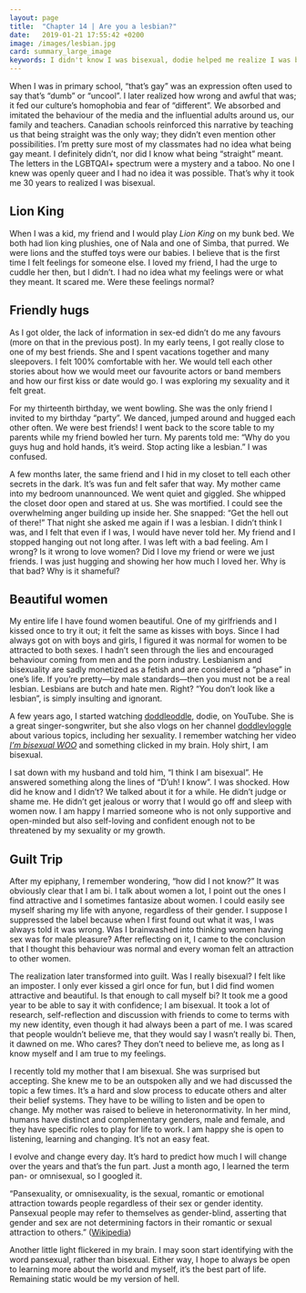 ```yaml
---
layout: page
title:  "Chapter 14 | Are you a lesbian?"
date:   2019-01-21 17:55:42 +0200
image: /images/lesbian.jpg
card: summary_large_image
keywords: I didn't know I was bisexual, dodie helped me realize I was bi, are you a lesbian, stigmas around lesbians, I am bi, how did I find out I was bi
---
```

When I was in primary school, “that’s gay” was an expression often used to say that’s “dumb” or “uncool”. I later realized how wrong and awful that was; it fed our culture’s homophobia and fear of “different”. We absorbed and imitated the behaviour of the media and the influential adults around us, our family and teachers. Canadian schools reinforced this narrative by teaching us that being straight was the only way; they didn’t even mention other possibilities. I’m pretty sure most of my classmates had no idea what being gay meant. I definitely didn’t, nor did I know what being “straight” meant. The letters in the LGBTQAI+ spectrum were a mystery and a taboo. No one I knew was openly queer and I had no idea it was possible. That’s why it took me 30 years to realized I was bisexual.

## Lion King
When I was a kid, my friend and I would play *Lion King* on my bunk bed. We both had lion king plushies, one of Nala and one of Simba, that purred. We were lions and the stuffed toys were our babies. I believe that is the first time I felt feelings for someone else. I loved my friend, I had the urge to cuddle her then, but I didn’t. I had no idea what my feelings were or what they meant. It scared me. Were these feelings normal?

## Friendly hugs
As I got older, the lack of information in sex-ed didn’t do me any favours (more on that in the previous post). In my early teens, I got really close to one of my best friends. She and I spent vacations together and many sleepovers. I felt 100% comfortable with her. We would tell each other stories about how we would meet our favourite actors or band members and how our first kiss or date would go. I was exploring my sexuality and it felt great.

For my thirteenth birthday, we went bowling. She was the only friend I invited to my birthday “party”. We danced, jumped around and hugged each other often. We were best friends! I went back to the score table to my parents while my friend bowled her turn. My parents told me: “Why do you guys hug and hold hands, it’s weird. Stop acting like a lesbian.” I was confused.

A few months later, the same friend and I hid in my closet to tell each other secrets in the dark. It’s was fun and felt safer that way. My mother came into my bedroom unannounced. We went quiet and giggled. She whipped the closet door open and stared at us. She was mortified. I could see the overwhelming anger building up inside her. She snapped: “Get the hell out of there!” That night she asked me again if I was a lesbian. I didn’t think I was, and I felt that even if I was, I would have never told her. My friend and I stopped hanging out not long after. I was left with a bad feeling. Am I wrong? Is it wrong to love women? Did I love my friend or were we just friends. I was just hugging and showing her how much I loved her. Why is that bad? Why is it shameful?

## Beautiful women
My entire life I have found women beautiful. One of my girlfriends and I kissed once to try it out; it felt the same as kisses with boys. Since I had always got on with boys and girls, I figured it was normal for women to be attracted to both sexes. I hadn’t seen through the lies and encouraged behaviour coming from men and the porn industry. Lesbianism and bisexuality are sadly monetized as a fetish and are considered a “phase” in one’s life. If you’re pretty—by male standards—then you must not be a real lesbian. Lesbians are butch and hate men. Right? “You don’t look like a lesbian”, is simply insulting and ignorant.

A few years ago, I started watching [doddleoddle](http://youtube.com/doddleoddle), dodie, on YouTube. She is a great singer-songwriter, but she also vlogs on her channel [doddlevloggle](http://youtube.com/doddlevloggle) about various topics, including her sexuality. I remember watching her video *[I’m bisexual WOO](https://youtu.be/SXJnkNA2z38)* and something clicked in my brain. Holy shirt, I am bisexual.

I sat down with my husband and told him, “I think I am bisexual”. He answered something along the lines of “D’uh! I know”. I was shocked. How did he know and I didn’t? We talked about it for a while. He didn’t judge or shame me. He didn’t get jealous or worry that I would go off and sleep with women now. I am happy I married someone who is not only supportive and open-minded but also self-loving and confident enough not to be threatened by my sexuality or my growth. 

## Guilt Trip
After my epiphany, I remember wondering, “how did I not know?” It was obviously clear that I am bi. I talk about women a lot, I point out the ones I find attractive and I sometimes fantasize about women. I could easily see myself sharing my life with anyone, regardless of their gender. I suppose I suppressed the label because when I first found out what it was, I was always told it was wrong. Was I brainwashed into thinking women having sex was for male pleasure? After reflecting on it, I came to the conclusion that I thought this behaviour was normal and every woman felt an attraction to other women.

The realization later transformed into guilt. Was I really bisexual? I felt like an imposter. I only ever kissed a girl once for fun, but I did find women attractive and beautiful. Is that enough to call myself bi? It took me a good year to be able to say it with confidence; I am bisexual. It took a lot of research, self-reflection and discussion with friends to come to terms with my new identity, even though it had always been a part of me. I was scared that people wouldn’t believe me, that they would say I wasn’t really bi. Then, it dawned on me. Who cares? They don’t need to believe me, as long as I know myself and I am true to my feelings.

I recently told my mother that I am bisexual. She was surprised but accepting. She knew me to be an outspoken ally and we had discussed the topic a few times. It’s a hard and slow process to educate others and alter their belief systems. They have to be willing to listen and be open to change. My mother was raised to believe in heteronormativity. In her mind, humans have distinct and complementary genders, male and female, and they have specific roles to play for life to work. I am happy she is open to listening, learning and changing. It’s not an easy feat.

I evolve and change every day. It’s hard to predict how much I will change over the years and that’s the fun part. Just a month ago, I learned the term pan- or omnisexual, so I googled it. 

“Pansexuality, or omnisexuality, is the sexual, romantic or emotional attraction towards people regardless of their sex or gender identity. Pansexual people may refer to themselves as gender-blind, asserting that gender and sex are not determining factors in their romantic or sexual attraction to others.” ([Wikipedia](https://en.wikipedia.org/wiki/Pansexuality)) 

Another little light flickered in my brain. I may soon start identifying with the word pansexual, rather than bisexual. Either way, I hope to always be open to learning more about the world and myself, it’s the best part of life. Remaining static would be my version of hell. 
